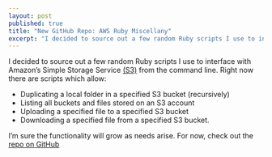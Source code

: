 ```yaml
---
layout: post
published: true
title: "New GitHub Repo: AWS Ruby Miscellany"
excerpt: "I decided to source out a few random Ruby scripts I use to interface with Amazon’s Simple Storage Service (S3) from the command line."
---
```


I decided to source out a few random Ruby scripts I use to interface with Amazon’s Simple Storage Service [(S3)][1] from the command line. Right now there are scripts which allow:

* Duplicating a local folder in a specified S3 bucket (recursively)
* Listing all buckets and files stored on an S3 account
* Uploading a specified file to a specified S3 bucket
* Downloading a specified file from a specified S3 bucket.

I’m sure the functionality will grow as needs arise. For now, check out the [repo on GitHub][2]


[1]: http://www.amazon.com/gp/browse.html?node=16427261
[2]: http://github.com/jerodsanto/aws-ruby-miscellany/tree/master
